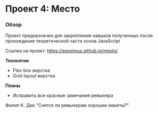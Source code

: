 # Проект 4: Место

### Обзор

Проект предназначен для закрепления навыков полученных после прохождения теоретической части основ JavaScript

Ссылка на проект: https://sepsimus.github.io/mesto/

**Технолгии**

* Flex-box верстка
* Grid-layout верстка


**Планы**

* Исправить все красные замечания ревьюера

Филип К. Дик "Снятся ли ревьюерам хорошие макеты?"
